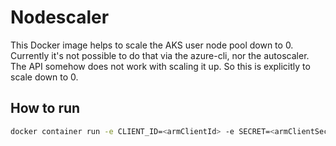 # Nodescaler

This Docker image helps to scale the AKS user node pool down to 0.
Currently it's not possible to do that via the azure-cli, nor the autoscaler.
The API somehow does not work with scaling it up. So this is explicitly to scale down to 0.

## How to run
```bash
docker container run -e CLIENT_ID=<armClientId> -e SECRET=<armClientSecret> -e TENANT_ID=<tenantId> -e SUBSCRIPTION_ID=<subscriptionId> -e RESOURCE_GROUP_NAME=<rgName> -e AKS_NAME=<aksName> -e AKS_POOL_NAME=gpupool -e NODE_COUNT=0 nodescaler
```
